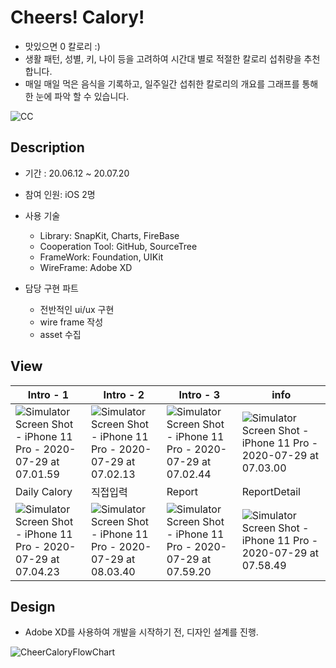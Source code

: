 # Cheers! Calory!

* 맛있으면 0 칼로리 :)
* 생활 패턴, 성별, 키, 나이 등을 고려하여 시간대 별로 적절한 칼로리 섭취량을 추천합니다.
* 매일 매일 먹은 음식을 기록하고, 일주일간 섭취한 칼로리의 개요를 그래프를 통해 한 눈에 파악 할 수 있습니다.

![CC](https://user-images.githubusercontent.com/15086391/83491262-77f4f200-a4ec-11ea-9ce1-682edaa34f26.png)



## Description

- 기간 : 20.06.12 ~ 20.07.20
- 참여 인원: iOS 2명

- 사용 기술 
  - Library: SnapKit, Charts, FireBase
  - Cooperation Tool: GitHub, SourceTree
  - FrameWork: Foundation, UIKit
  - WireFrame: Adobe XD
- 담당 구현 파트
  - 전반적인 ui/ux 구현
  - wire frame 작성
  - asset 수집



## View

| Intro - 1                                                    | Intro - 2                                                    | Intro - 3                                                    | info                                                         |
| ------------------------------------------------------------ | ------------------------------------------------------------ | ------------------------------------------------------------ | ------------------------------------------------------------ |
| ![Simulator Screen Shot - iPhone 11 Pro - 2020-07-29 at 07.01.59](https://tva1.sinaimg.cn/large/007S8ZIlgy1gh7gvw9il6j30u01szwit.jpg) | ![Simulator Screen Shot - iPhone 11 Pro - 2020-07-29 at 07.02.13](https://tva1.sinaimg.cn/large/007S8ZIlgy1gh7gwgswquj30u01szmzc.jpg) | ![Simulator Screen Shot - iPhone 11 Pro - 2020-07-29 at 07.02.44](https://tva1.sinaimg.cn/large/007S8ZIlgy1gh7gwnc1auj30u01szmyv.jpg) | ![Simulator Screen Shot - iPhone 11 Pro - 2020-07-29 at 07.03.00](https://tva1.sinaimg.cn/large/007S8ZIlgy1gh7gxafl9ej30u01szaff.jpg) |
| Daily Calory                                                 | 직접입력                                                     | Report                                                       | ReportDetail                                                 |
| ![Simulator Screen Shot - iPhone 11 Pro - 2020-07-29 at 07.04.23](https://tva1.sinaimg.cn/large/007S8ZIlgy1gh7hc4h9k5j30u01szjur.jpg) | ![Simulator Screen Shot - iPhone 11 Pro - 2020-07-29 at 08.03.40](https://tva1.sinaimg.cn/large/007S8ZIlgy1gh7gyjpfuoj30u01szwge.jpg) | ![Simulator Screen Shot - iPhone 11 Pro - 2020-07-29 at 07.59.20](https://tva1.sinaimg.cn/large/007S8ZIlgy1gh7gz0jc0cj30u01szq53.jpg) | ![Simulator Screen Shot - iPhone 11 Pro - 2020-07-29 at 07.58.49](https://tva1.sinaimg.cn/large/007S8ZIlgy1gh7gz7xykyj30u01szn10.jpg) |



## Design

- Adobe XD를 사용하여 개발을 시작하기 전, 디자인 설계를 진행.

![CheerCaloryFlowChart](https://tva1.sinaimg.cn/large/007S8ZIlgy1gh7h5rm57ij310v0u0gqf.jpg)


